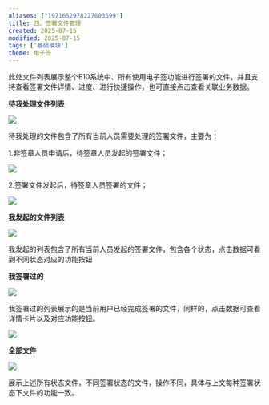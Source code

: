 ```yaml
---
aliases: ["1971652978227803599"]
title: 四、签署文件管理
created: 2025-07-15
modified: 2025-07-15
tags: ['基础模块']
theme: 电子签
---
```


此处文件列表展示整个E10系统中、所有使用电子签功能进行签署的文件，并且支持查看签署文件详情、进度、进行快捷操作，也可直接点击查看关联业务数据。

**待我处理文件列表**

**![](102172ac89bde8f1ad2a9666de7ea038.jpg)**

待我处理的文件包含了所有当前人员需要处理的签署文件，主要为：

1.非签章人员申请后，待签章人员发起的签署文件；

![](49a2dcaea80ce881c9ebd4f346ddf8c7.jpg)

2.签署文件发起后，待签章人员签署的文件；

![](08aaa6098ed9b860eb254fbf688ffc21.jpg)

**我发起的文件列表**

**![](ac80a268f617f5a4d4716c295388f042.jpg)**

我发起的列表包含了所有当前人员发起的签署文件，包含各个状态，点击数据可看到不同状态对应的功能按钮

**我签署过的**

![](a49b43b83a114213347e26e7b2baf4bc.jpg)

我签署过的列表展示的是当前用户已经完成签署的文件，同样的，点击数据可查看详情卡片以及对应功能按钮。

![](972b26debdde7fd64913ba59a8d95c42.jpg)

**全部文件**

![](af4312eb2d1a73f3b4d3d644ad5f6a6c.jpg)

展示上述所有状态文件，不同签署状态的文件，操作不同，具体与上文每种签署状态下文件的功能一致。